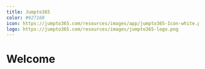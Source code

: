 ```yaml
---
title: Jumpto365
color: #927160
icon: https://jumpto365.com/resources/images/app/jumpto365-Icon-white.png
logo: https://jumpto365.com/resources/images/jumpto365-logo.png
---
```


# Welcome
